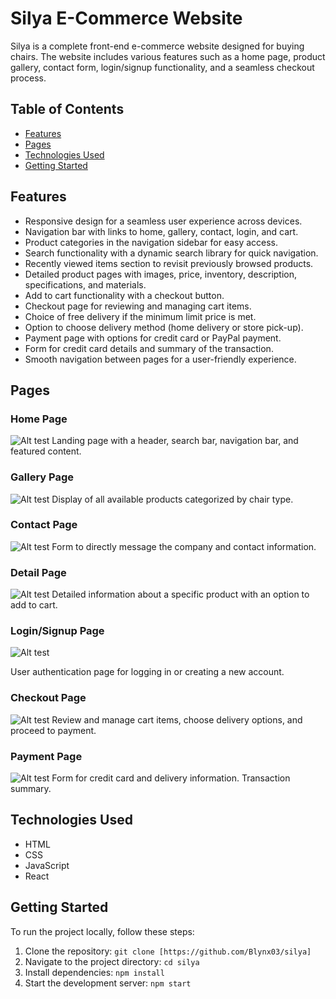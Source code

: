 # Silya E-Commerce Website

Silya is a complete front-end e-commerce website designed for buying chairs. The website includes various features such as a home page, product gallery, contact form, login/signup functionality, and a seamless checkout process.

## Table of Contents

- [Features](#features)
- [Pages](#pages)
- [Technologies Used](#technologies-used)
- [Getting Started](#getting-started)

## Features

- Responsive design for a seamless user experience across devices.
- Navigation bar with links to home, gallery, contact, login, and cart.
- Product categories in the navigation sidebar for easy access.
- Search functionality with a dynamic search library for quick navigation.
- Recently viewed items section to revisit previously browsed products.
- Detailed product pages with images, price, inventory, description, specifications, and materials.
- Add to cart functionality with a checkout button.
- Checkout page for reviewing and managing cart items.
- Choice of free delivery if the minimum limit price is met.
- Option to choose delivery method (home delivery or store pick-up).
- Payment page with options for credit card or PayPal payment.
- Form for credit card details and summary of the transaction.
- Smooth navigation between pages for a user-friendly experience.

## Pages

### Home Page

![Alt test](src/silya-home.png)
Landing page with a header, search bar, navigation bar, and featured content.

### Gallery Page

![Alt test](src/silya-gallery.png)
Display of all available products categorized by chair type.

### Contact Page

![Alt test](src/silya-contact.png)
Form to directly message the company and contact information.

### Detail Page

![Alt test](src/silya-detail.png)
Detailed information about a specific product with an option to add to cart.

### Login/Signup Page

![Alt test](src/silya-signup.png)

User authentication page for logging in or creating a new account.

### Checkout Page

![Alt test](src/silya-cart.png)
Review and manage cart items, choose delivery options, and proceed to payment.

### Payment Page

![Alt test](src/silya-payment.png)
Form for credit card and delivery information. Transaction summary.

## Technologies Used

- HTML
- CSS
- JavaScript
- React

## Getting Started

To run the project locally, follow these steps:

1. Clone the repository: `git clone [https://github.com/Blynx03/silya]`
2. Navigate to the project directory: `cd silya`
3. Install dependencies: `npm install`
4. Start the development server: `npm start`
